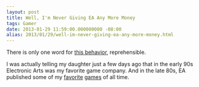 ```yaml
---
layout: post
title: Well, I'm Never Giving EA Any More Money
tags: Gamer
date: 2013-01-29 11:59:00.000000000 -08:00
alias: 2013/01/29/well-im-never-giving-ea-any-more-money.html
---
```


There is only one word for [this behavior](http://www.techdirt.com/articles/20130127/19023721799/redditor-points-out-flaws-simcitys-online-only-drm-gets-banned-ea-his-troubles.shtml), reprehensible.

I was actually telling my daughter just a few days ago that in the early 90s Electronic Arts was my favorite game company.  And in the late 80s, EA published some of my [favorite](http://en.wikipedia.org/wiki/Archon:_The_Light_and_the_Dark) [games](http://en.wikipedia.org/wiki/Archon_II:_Adept) of all time.
